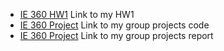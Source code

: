 

* [IE 360 HW1](ıe360_2020402165.pdf) Link to my HW1
* [IE 360 Project](group26_ie360.ipynb) Link to my group projects code
* [IE 360 Project](group26_ie360copy.ipynb) Link to my group projects report

